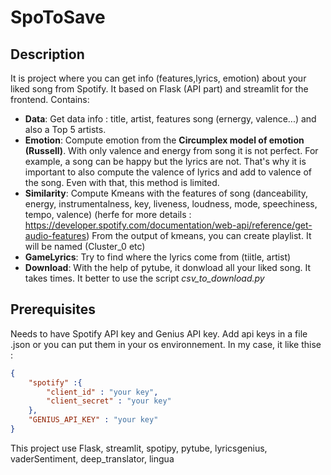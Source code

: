 # SpoToSave
## Description
It is project where you can get info (features,lyrics, emotion) about your liked song from Spotify. It based on Flask (API part) and streamlit for the frontend.
Contains:
- **Data**: Get data info : title, artist, features song (ernergy, valence...) and also a Top 5 artists.
- **Emotion**: Compute emotion from the **Circumplex model of emotion (Russell)**. With only valence and energy from song it is not perfect.
For example, a song can be happy but the lyrics are not. That's why it is important to also compute the valence of lyrics and add to valence of the song.
Even with that, this method is limited.
- **Similarity**: Compute Kmeans with the features of song (danceability, energy, instrumentalness, key, liveness, loudness, mode, speechiness, tempo, valence) (herfe for more details : https://developer.spotify.com/documentation/web-api/reference/get-audio-features)
From the output of kmeans, you can create playlist. It will be named (Cluster_0 etc)
- **GameLyrics**: Try to find where the lyrics come from (tiitle, artist)
- **Download**: With the help of pytube, it donwload all your liked song. It takes times. It better to use the script *csv_to_download.py*

## Prerequisites
Needs to have Spotify API key and Genius API key.
Add api keys in a file .json or you can put them in your os environnement.
In my case, it like thise : 
```json
{
    "spotify" :{
        "client_id" : "your key",
        "client_secret" : "your key"
    },
    "GENIUS_API_KEY" : "your key"
}
```
This project use Flask, streamlit, spotipy, pytube, lyricsgenius, vaderSentiment, deep_translator, lingua
